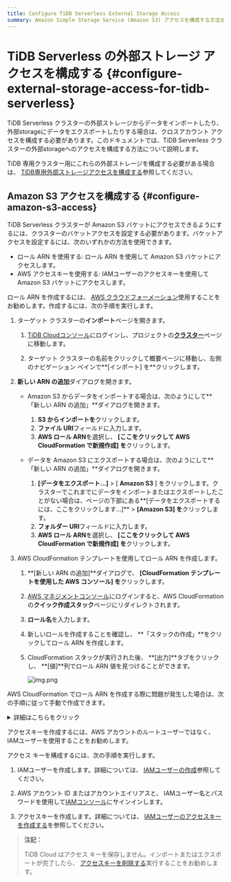 ```yaml
---
title: Configure TiDB Serverless External Storage Access
summary: Amazon Simple Storage Service (Amazon S3) アクセスを構成する方法を学習します。
---
```


# TiDB Serverless の外部ストレージ アクセスを構成する {#configure-external-storage-access-for-tidb-serverless}

TiDB Serverless クラスターの外部ストレージからデータをインポートしたり、外部storageにデータをエクスポートしたりする場合は、クロスアカウント アクセスを構成する必要があります。このドキュメントでは、TiDB Serverless クラスターの外部storageへのアクセスを構成する方法について説明します。

TiDB 専用クラスター用にこれらの外部ストレージを構成する必要がある場合は、 [TiDB専用外部ストレージアクセスを構成する](/tidb-cloud/config-s3-and-gcs-access.md)参照してください。

## Amazon S3 アクセスを構成する {#configure-amazon-s3-access}

TiDB Serverless クラスターが Amazon S3 バケットにアクセスできるようにするには、クラスターのバケットアクセスを設定する必要があります。バケットアクセスを設定するには、次のいずれかの方法を使用できます。

-   ロール ARN を使用する: ロール ARN を使用して Amazon S3 バケットにアクセスします。
-   AWS アクセスキーを使用する: IAMユーザーのアクセスキーを使用して Amazon S3 バケットにアクセスします。

<SimpleTab>
<div label="Role ARN">

ロール ARN を作成するには、 [AWS クラウドフォーメーション](https://docs.aws.amazon.com/AWSCloudFormation/latest/UserGuide/Welcome.html)使用することをお勧めします。作成するには、次の手順を実行します。

1.  ターゲット クラスターの**インポート**ページを開きます。

    1.  [TiDB Cloudコンソール](https://tidbcloud.com/)にログインし、プロジェクトの[**クラスター**](https://tidbcloud.com/console/clusters)ページに移動します。

    2.  ターゲット クラスターの名前をクリックして概要ページに移動し、左側のナビゲーション ペインで**[インポート] を**クリックします。

2.  **新しい ARN の追加**ダイアログを開きます。

    -   Amazon S3 からデータをインポートする場合は、次のようにして**「新しい ARN の追加」**ダイアログを開きます。

        1.  **S3 からインポートを**クリックします。
        2.  **ファイル URI**フィールドに入力します。
        3.  **AWS ロール ARN**を選択し、 **[ここをクリックして AWS CloudFormation で新規作成] を**クリックします。
    -   データを Amazon S3 にエクスポートする場合は、次のようにして**「新しい ARN の追加」**ダイアログを開きます。

        1.  **[データをエクスポート...]** &gt; [ **Amazon S3** ] をクリックします。クラスターでこれまでにデータをインポートまたはエクスポートしたことがない場合は、ページの下部にある**[データをエクスポートするには、ここをクリックします...]** &gt; **[Amazon S3] を**クリックします。
        2.  **フォルダー URI**フィールドに入力します。
        3.  **AWS ロール ARN**を選択し、 **[ここをクリックして AWS CloudFormation で新規作成] を**クリックします。

3.  AWS CloudFormation テンプレートを使用してロール ARN を作成します。

    1.  **[新しい ARN の追加]**ダイアログで、 **[CloudFormation テンプレートを使用した AWS コンソール] を**クリックします。

    2.  [AWS マネジメントコンソール](https://console.aws.amazon.com)にログインすると、AWS CloudFormation の**クイック作成スタック**ページにリダイレクトされます。

    3.  **ロール名**を入力します。

    4.  新しいロールを作成することを確認し、 **「スタックの作成」**をクリックしてロール ARN を作成します。

    5.  CloudFormation スタックが実行された後、 **[出力]**タブをクリックし、 **[値]**列でロール ARN 値を見つけることができます。

        ![img.png](https://download.pingcap.com/images/docs/tidb-cloud/serverless-external-storage/serverless-role-arn.png)

AWS CloudFormation でロール ARN を作成する際に問題が発生した場合は、次の手順に従って手動で作成できます。

<details><summary>詳細はこちらをクリック</summary>

1.  前の手順で説明した**「新しい ARN の追加」**ダイアログで、 **「問題が発生した場合は、ロール ARN を手動で作成します」を**クリックします。TiDB **TiDB Cloudアカウント ID**と**TiDB Cloud外部 ID**が取得されます。

2.  AWS マネジメントコンソールで、Amazon S3 バケットの管理ポリシーを作成します。

    1.  [AWS マネジメントコンソール](https://console.aws.amazon.com/)にサインインして[Amazon S3 コンソール](https://console.aws.amazon.com/s3/)を開きます。

    2.  **[バケット**] リストで、ソース データを含むバケットの名前を選択し、 **[ARN のコピー]**をクリックして S3 バケット ARN (例: `arn:aws:s3:::tidb-cloud-source-data` ) を取得します。後で使用するために、バケット ARN をメモしておきます。

        ![Copy bucket ARN](https://download.pingcap.com/images/docs/tidb-cloud/copy-bucket-arn.png)

    3.  [IAMコンソール](https://console.aws.amazon.com/iam/)を開き、左側のナビゲーション ペインで**[ポリシー]**をクリックして、 **[ポリシーの作成] を**クリックします。

        ![Create a policy](https://download.pingcap.com/images/docs/tidb-cloud/aws-create-policy.png)

    4.  **[ポリシーの作成]**ページで、 **[JSON]**タブをクリックします。

    5.  必要に応じて、ポリシー テキスト フィールドでポリシーを構成します。以下は、TiDB Serverless クラスターからデータをエクスポートしたり、TiDB Serverless クラスターにデータをインポートしたりするために使用できる例です。

        ```json
        {
            "Version": "2012-10-17",
            "Statement": [
                {
                    "Sid": "VisualEditor0",
                    "Effect": "Allow",
                    "Action": [
                        "s3:GetObject",
                        "s3:GetObjectVersion",
                        "s3:PutObject"
                    ],
                    "Resource": "<Your S3 bucket ARN>/<Directory of your source data>/*"
                },
                {
                    "Sid": "VisualEditor1",
                    "Effect": "Allow",
                    "Action": [
                        "s3:ListBucket"
                    ],
                    "Resource": "<Your S3 bucket ARN>"
                }
            ]
        }
        ```

        ポリシー テキスト フィールドで、次の構成を独自の値に置き換えます。

        -   `"Resource": "<Your S3 bucket ARN>/<Directory of the source data>/*"` 。例えば、

            -   ソース データが`tidb-cloud-source-data`バケットのルート ディレクトリに保存されている場合は、 `"Resource": "arn:aws:s3:::tidb-cloud-source-data/*"`使用します。
            -   ソース データがバケットの`mydata`ディレクトリに保存されている場合は、 `"Resource": "arn:aws:s3:::tidb-cloud-source-data/mydata/*"`使用します。

            TiDB Cloud がこのディレクトリ内のすべてのファイルにアクセスできるように、ディレクトリの末尾に`/*`追加されていることを確認してください。

        -   `"Resource": "<Your S3 bucket ARN>"` 、たとえば`"Resource": "arn:aws:s3:::tidb-cloud-source-data"` 。

        -   カスタマー管理のキー暗号化で AWS Key Management Service キー (SSE-KMS) を有効にしている場合は、ポリシーに次の設定が含まれていることを確認してください。1 `"arn:aws:kms:ap-northeast-1:105880447796:key/c3046e91-fdfc-4f3a-acff-00597dd3801f"`バケットのサンプル KMS キーです。

                {
                    "Sid": "AllowKMSkey",
                    "Effect": "Allow",
                    "Action": [
                        "kms:Decrypt"
                    ],
                    "Resource": "arn:aws:kms:ap-northeast-1:105880447796:key/c3046e91-fdfc-4f3a-acff-00597dd3801f"
                }

        -   バケット内のオブジェクトが別の暗号化されたバケットからコピーされた場合、KMS キー値には両方のバケットのキーを含める必要があります。たとえば、 `"Resource": ["arn:aws:kms:ap-northeast-1:105880447796:key/c3046e91-fdfc-4f3a-acff-00597dd3801f","arn:aws:kms:ap-northeast-1:495580073302:key/0d7926a7-6ecc-4bf7-a9c1-a38f0faec0cd"]` 。

    6.  **「次へ」**をクリックします。

    7.  ポリシー名を設定し、ポリシーのタグ（オプション）を追加して、 **「ポリシーの作成」**をクリックします。

3.  AWS マネジメントコンソールで、 TiDB Cloudのアクセスロールを作成し、ロール ARN を取得します。

    1.  [IAMコンソール](https://console.aws.amazon.com/iam/)で、左側のナビゲーション ペインで**[ロール]**をクリックし、 **[ロールの作成] を**クリックします。

        ![Create a role](https://download.pingcap.com/images/docs/tidb-cloud/aws-create-role.png)

    2.  ロールを作成するには、次の情報を入力します。

        -   **信頼されたエンティティタイプ**で、 **AWS アカウント**を選択します。
        -   **「AWS アカウント」**で**「別の AWS アカウント」**を選択し、 TiDB Cloudアカウント ID を**「アカウント ID」**フィールドに貼り付けます。
        -   **オプション**で、**外部 ID が必要 (サードパーティがこのロールを引き受ける場合のベストプラクティス)**をクリックし、 TiDB Cloud外部 ID を**外部 ID**フィールドに貼り付けます。外部 ID が必要 なしでロールを作成した場合、プロジェクト内の 1 つの TiDB クラスターの設定が完了すると、そのプロジェクト内のすべての TiDB クラスターが同じロール ARN を使用して Amazon S3 バケットにアクセスできます。アカウント ID と外部 ID を使用してロールを作成した場合、対応する TiDB クラスターのみがバケットにアクセスできます。

    3.  [**次へ]**をクリックしてポリシー リストを開き、作成したポリシーを選択して、 **[次へ]**をクリックします。

    4.  **ロールの詳細**で、ロールの名前を設定し、右下隅の**ロールの作成を**クリックします。ロールが作成されると、ロールのリストが表示されます。

    5.  ロールのリストで、作成したロールの名前をクリックして概要ページに移動し、ロール ARN を取得できます。

        ![Copy AWS role ARN](https://download.pingcap.com/images/docs/tidb-cloud/aws-role-arn.png)

</details>

</div>

<div label="Access Key">

アクセスキーを作成するには、AWS アカウントのルートユーザーではなく、 IAMユーザーを使用することをお勧めします。

アクセス キーを構成するには、次の手順を実行します。

1.  IAMユーザーを作成します。詳細については、 [IAMユーザーの作成](https://docs.aws.amazon.com/IAM/latest/UserGuide/id_users_create.html#id_users_create_console)参照してください。

2.  AWS アカウント ID またはアカウントエイリアスと、 IAMユーザー名とパスワードを使用して[IAMコンソール](https://console.aws.amazon.com/iam)にサインインします。

3.  アクセスキーを作成します。詳細については、 [IAMユーザーのアクセスキーを作成する](https://docs.aws.amazon.com/IAM/latest/UserGuide/id_credentials_access-keys.html#Using_CreateAccessKey)を参照してください。

> **注記：**
>
> TiDB Cloud はアクセス キーを保存しません。インポートまたはエクスポートが完了したら、 [アクセスキーを削除する](https://docs.aws.amazon.com/IAM/latest/UserGuide/id_credentials_access-keys.html#Using_CreateAccessKey)実行することをお勧めします。

</div>
</SimpleTab>
